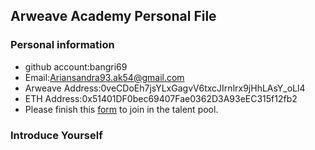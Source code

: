 ## Arweave Academy Personal File

### Personal information

- github account:bangri69
- Email:Ariansandra93.ak54@gmail.com
- Arweave Address:0veCDoEh7jsYLxGagvV6txcJIrnlrx9jHhLAsY_oLl4
- ETH Address:0x51401DF0bec69407Fae0362D3A93eEC315f12fb2
- Please finish this [form](https://docs.google.com/forms/d/e/1FAIpQLSfWA5fIIcBgmRppm3jNz5vmf9Mai_QMVil-2pO4r7YKn_Zhtw/viewform?usp=sf_link) to join in the talent pool.

### Introduce Yourself